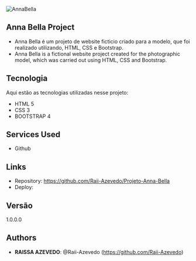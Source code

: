 ![AnnaBella]()
 
## Anna Bella Project
 
 - Anna Bella é um projeto de website ficticio criado para a modelo, que foi realizado utilizando, HTML, CSS e Bootstrap.
 - Anna Bella is a fictional website project created for the photographic model, which was carried out using HTML, CSS and Bootstrap.

## Tecnologia
 
Aqui estão as tecnologias utilizadas nesse projeto:
 
- HTML 5
- CSS 3
- BOOTSTRAP 4

 
## Services Used
 
* Github 
 
## Links

  - Repository: https://github.com/Raii-Azevedo/Projeto-Anna-Bella
  - Deploy: 
 
 
## Versão
 
1.0.0.0
 
 
## Authors
 
* **RAISSA AZEVEDO**: @Raii-Azevedo (https://github.com/Raii-Azevedo)
 
 
